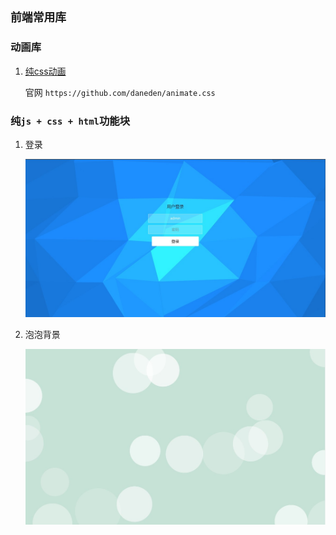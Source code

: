 ## `前端常用库`

### 动画库

1. [纯css动画](/css/animate.md)

   官网 `https://github.com/daneden/animate.css`

### 纯`js + css + html`功能块

1. 登录

   ![](/html/login/login.jpg)

2. 泡泡背景

   ![](/html/paopao/paopao.jpg)